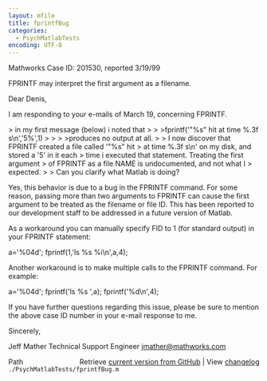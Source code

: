 ```yaml
---
layout: mfile
title: fprintfBug
categories:
  - PsychMatlabTests
encoding: UTF-8
---
```


Mathworks Case ID:  201530, reported 3/19/99

FPRINTF may interpret the first argument as a filename.

Dear Denis,

I am responding to your e-mails of March 19, concerning FPRINTF.

\> in my first message \(below\) i noted that
\>
\> \>fprintf\('"%s" hit at time %.3f s\\n','5%',1\)
\> \>
\> \>produces no output at all.
\>
\> I now discover that FPRINTF created a file called '"%s" hit
\> at time %.3f s\\n' on my disk, and stored a '5' in it each
\> time i executed that statement. Treating the first argument
\> of FPRINTF as a file NAME is undocumented, and not what I
\> expected.
\>
\> Can you clarify what Matlab is doing?

Yes, this behavior is due to a bug in the FPRINTF command.  For some
reason, passing more than two arguments to FPRINTF can cause the first
argument to be treated as the filename or file ID.  This has been reported
to our development staff to be addressed in a future version of Matlab.

As a workaround you can manually specify FID to 1 \(for standard output\) in
your FPRINTF statement:

  a='%04d';
  fprintf\(1,'ls %s %i\\n',a,4\);

Another workaround is to make multiple calls to the FPRINTF command.  For
example:

  a='%04d';
  fprintf\('ls %s ',a\);
  fprintf\('%d\\n',4\);

If you have further questions regarding this issue, please be sure to
mention the above case ID number in your e-mail response to me.

Sincerely,

Jeff Mather
Technical Support Engineer
jmather@mathworks.com


<div class="code_header" style="text-align:right;">
  <span style="float:left;">Path&nbsp;&nbsp;</span> <span class="counter">Retrieve <a href=
  "https://raw.github.com/Psychtoolbox-3/Psychtoolbox-3/beta/./PsychMatlabTests/fprintfBug.m">current version from GitHub</a> | View <a href=
  "https://github.com/Psychtoolbox-3/Psychtoolbox-3/commits/beta/./PsychMatlabTests/fprintfBug.m">changelog</a></span>
</div>
<div class="code">
  <code>./PsychMatlabTests/fprintfBug.m</code>
</div>
